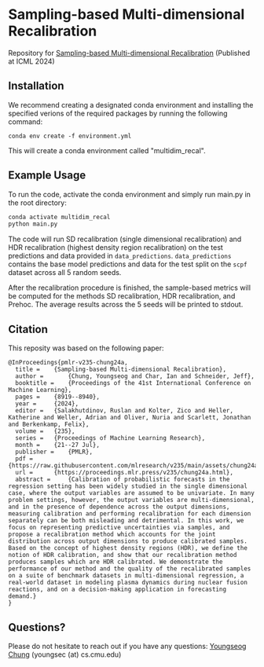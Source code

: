 # Sampling-based Multi-dimensional Recalibration

Repository for [Sampling-based Multi-dimensional Recalibration](https://proceedings.mlr.press/v235/chung24a.html) (Published at ICML 2024)

## Installation 

We recommend creating a designated conda environment and installing the specified verions of the required packages by running the following command:
```
conda env create -f environment.yml
```
This will create a conda environment called "multidim_recal".

## Example Usage

To run the code, activate the conda environment and simply run main.py in the root directory:
````bash
conda activate multidim_recal
python main.py
````

The code will run SD recalibration (single dimensional recalibration) and HDR recalibration (highest density region recalibration) on the test predictions and data provided in `data_predictions`.
`data_predictions` contains the base model predictions and data for the test split on the `scpf` dataset across all 5 random seeds. 

After the recalibration procedure is finished, the sample-based metrics will be computed for the methods SD recalibration, HDR recalibration, and Prehoc.
The average results across the 5 seeds will be printed to stdout.

## Citation
This reposity was based on the following paper:
```
@InProceedings{pmlr-v235-chung24a,
  title = 	 {Sampling-based Multi-dimensional Recalibration},
  author =       {Chung, Youngseog and Char, Ian and Schneider, Jeff},
  booktitle = 	 {Proceedings of the 41st International Conference on Machine Learning},
  pages = 	 {8919--8940},
  year = 	 {2024},
  editor = 	 {Salakhutdinov, Ruslan and Kolter, Zico and Heller, Katherine and Weller, Adrian and Oliver, Nuria and Scarlett, Jonathan and Berkenkamp, Felix},
  volume = 	 {235},
  series = 	 {Proceedings of Machine Learning Research},
  month = 	 {21--27 Jul},
  publisher =    {PMLR},
  pdf = 	 {https://raw.githubusercontent.com/mlresearch/v235/main/assets/chung24a/chung24a.pdf},
  url = 	 {https://proceedings.mlr.press/v235/chung24a.html},
  abstract = 	 {Calibration of probabilistic forecasts in the regression setting has been widely studied in the single dimensional case, where the output variables are assumed to be univariate. In many problem settings, however, the output variables are multi-dimensional, and in the presence of dependence across the output dimensions, measuring calibration and performing recalibration for each dimension separately can be both misleading and detrimental. In this work, we focus on representing predictive uncertainties via samples, and propose a recalibration method which accounts for the joint distribution across output dimensions to produce calibrated samples. Based on the concept of highest density regions (HDR), we define the notion of HDR calibration, and show that our recalibration method produces samples which are HDR calibrated. We demonstrate the performance of our method and the quality of the recalibrated samples on a suite of benchmark datasets in multi-dimensional regression, a real-world dataset in modeling plasma dynamics during nuclear fusion reactions, and on a decision-making application in forecasting demand.}
}
```

## Questions?

Please do not hesitate to reach out if you have any questions: [Youngseog Chung](https://github.com/YoungseogChung) (youngsec (at) cs.cmu.edu)